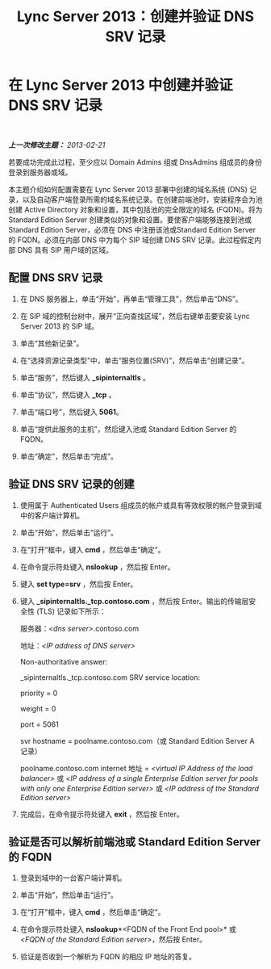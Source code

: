 ﻿---
title: Lync Server 2013：创建并验证 DNS SRV 记录
TOCTitle: 创建并验证 DNS SRV 记录
ms:assetid: 86888c7e-1401-458f-9a7b-08ac726deeec
ms:mtpsurl: https://technet.microsoft.com/zh-cn/library/Gg398680(v=OCS.15)
ms:contentKeyID: 49313474
ms.date: 05/19/2016
mtps_version: v=OCS.15
ms.translationtype: HT
---

# 在 Lync Server 2013 中创建并验证 DNS SRV 记录

 

_**上一次修改主题：** 2013-02-21_

若要成功完成此过程，至少应以 Domain Admins 组或 DnsAdmins 组成员的身份登录到服务器或域。

本主题介绍如何配置需要在 Lync Server 2013 部署中创建的域名系统 (DNS) 记录，以及自动客户端登录所需的域名系统记录。在创建前端池时，安装程序会为池创建 Active Directory 对象和设置，其中包括池的完全限定的域名 (FQDN)。将为 Standard Edition Server 创建类似的对象和设置。要使客户端能够连接到池或Standard Edition Server，必须在 DNS 中注册该池或Standard Edition Server 的 FQDN。必须在内部 DNS 中为每个 SIP 域创建 DNS SRV 记录。此过程假定内部 DNS 具有 SIP 用户域的区域。

## 配置 DNS SRV 记录

1.  在 DNS 服务器上，单击“开始”，再单击“管理工具”，然后单击“DNS”。

2.  在 SIP 域的控制台树中，展开“正向查找区域”，然后右键单击要安装 Lync Server 2013 的 SIP 域。

3.  单击“其他新记录”。

4.  在“选择资源记录类型”中，单击“服务位置(SRV)”，然后单击“创建记录”。

5.  单击“服务”，然后键入 **\_sipinternaltls** 。

6.  单击“协议”，然后键入 **\_tcp** 。

7.  单击“端口号”，然后键入 **5061**。

8.  单击“提供此服务的主机”，然后键入池或 Standard Edition Server 的 FQDN。

9.  单击“确定”，然后单击“完成”。

## 验证 DNS SRV 记录的创建

1.  使用属于 Authenticated Users 组成员的帐户或具有等效权限的帐户登录到域中的客户端计算机。

2.  单击“开始”，然后单击“运行”。

3.  在“打开”框中，键入 **cmd** ，然后单击“确定”。

4.  在命令提示符处键入 **nslookup** ，然后按 Enter。

5.  键入 **set type=srv** ，然后按 Enter。

6.  键入 **\_sipinternaltls.\_tcp.contoso.com** ，然后按 Enter。输出的传输层安全性 (TLS) 记录如下所示：
    
    服务器：*\<dns server\>*.contoso.com
    
    地址：*\<IP address of DNS server\>*
    
    Non-authoritative answer:
    
    \_sipinternaltls.\_tcp.contoso.com SRV service location:
    
    priority = 0
    
    weight = 0
    
    port = 5061
    
    svr hostname = poolname.contoso.com（或 Standard Edition Server A 记录）
    
    poolname.contoso.com internet 地址 = *\<virtual IP Address of the load balancer\>* 或 *\<IP address of a single Enterprise Edition server for pools with only one Enterprise Edition server\>* 或 *\<IP address of the Standard Edition server\>*

7.  完成后，在命令提示符处键入 **exit** ，然后按 Enter。

## 验证是否可以解析前端池或 Standard Edition Server 的 FQDN

1.  登录到域中的一台客户端计算机。

2.  单击“开始”，然后单击“运行”。

3.  在“打开”框中，键入 **cmd** ，然后单击“确定”。

4.  在命令提示符处键入 **nslookup***\<FQDN of the Front End pool\>* 或 *\<FQDN of the Standard Edition server\>*，然后按 Enter。

5.  验证是否收到一个解析为 FQDN 的相应 IP 地址的答复。

